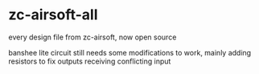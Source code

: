 # zc-airsoft-all

every design file from zc-airsoft, now open source

banshee lite circuit still needs some modifications to work, mainly adding resistors to fix outputs receiving conflicting input
